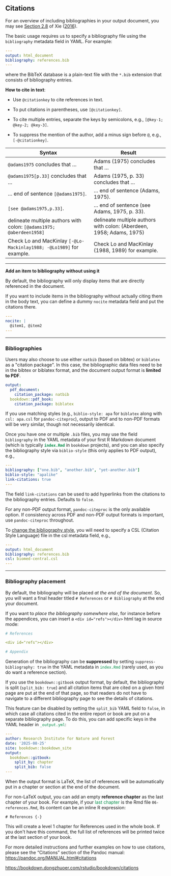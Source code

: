 ## Citations

For an overview of including bibliographies in your output document, you may see [Section 2.8](https://bookdown.org/yihui/bookdown/citations.html) of Xie ([2016](https://bookdown.org/yihui/rmarkdown-cookbook/bibliography.html#ref-bookdown2016)). 

The basic usage requires us to specify a bibliography file using the `bibliography` metadata field in YAML. For example:

```yml
---
output: html_document
bibliography: references.bib  
---
```

where the BibTeX database is a plain-text file with the `*.bib` extension that consists of bibliography entries.

**How to cite in text**:

- Use `@citationkey` to cite references in text.

- To put citations in parentheses, use `[@citationkey]`.

- To cite multiple entries, separate the keys by semicolons, e.g., `[@key-1; @key-2; @key-3]`. 

- To suppress the mention of the author, add a minus sign before `@`, e.g., `[-@citationkey]`.

| Syntax                                                       | Result                                                       |
| ------------------------------------------------------------ | ------------------------------------------------------------ |
| `@adams1975` concludes that …                                | Adams (1975) concludes that …                                |
| `@adams1975[p.33]` concludes that …                          | Adams (1975, p. 33) concludes that …                         |
| … end of sentence `[@adams1975]`.                            | … end of sentence (Adams, 1975).                             |
| `[see @adams1975,p.33]`.                                     | … end of sentence (see Adams, 1975, p. 33).                  |
| delineate multiple authors with colon: `[@adams1975; @aberdeen1958]` | delineate multiple authors with colon: (Aberdeen, 1958; Adams, 1975) |
| Check Lo and MacKinlay `[-@Lo-Mackinlay1988; -@Lo1989]` for example. | Check Lo and MacKinlay (1988, 1989) for example.             |

--------------------------------------------------------------------------------

**Add an item to bibliography without using it**

By default, the bibliography will only display items that are directly referenced in the document. 

If you want to include items in the bibliography without actually citing them in the body text, you can define a dummy `nocite` metadata field and put the citations there.

```yml
---
nocite: |
  @item1, @item2
---
```

--------------------------------------------------------------------------------

### Bibliographies


Users may also choose to use either `natbib` (based on bibtex) or `biblatex` as a "citation package". 
In this case, the bibliographic data files need to be in the bibtex or biblatex format, and the document output format is **limited to PDF**. 

````yml
output:
  pdf_document:
    citation_package: natbib
  bookdown::pdf_book:
    citation_package: biblatex
````

If you use matching styles (e.g., `biblio-style: apa` for `biblatex` along with `csl: apa.csl` for `pandoc-citeproc`), output to PDF and to non-PDF formats will be very similar, though not necessarily identical.

Once you have one or multiple `.bib` files, you may use the field `bibliography` in the YAML metadata of your first R Markdown document (which is typically <span style='color:#008B45'>**`index.Rmd`**</span> in `bookdown` projects), and you can also specify the bibliography style via `biblio-style` (this only applies to PDF output), e.g.,

````yml
---
bibliography: ["one.bib", "another.bib", "yet-another.bib"]
biblio-style: "apalike"
link-citations: true
---
````

The field `link-citations` can be used to add hyperlinks from the citations to the bibliography entries. Defaults to `false`.

For any non-PDF output format, `pandoc-citeproc` is the only available option. If consistency across PDF and non-PDF output formats is important, use `pandoc-citeproc` throughout.

To [change the bibliography style](https://bookdown.org/yihui/rmarkdown-cookbook/bibliography.html#changing-citation-style), you will need to specify a CSL (Citation Style Language) file in the csl metadata field, e.g.,

````yml
---
output: html_document
bibliography: references.bib  
csl: biomed-central.csl
---
````

--------------------------------------------------------------------------------

### Bibliography placement

By default, the bibliography will be placed *at the end of the document*. So, you will want a final header titled `# References` or `# Bibliography` at the end your document.

If you want to *place the bibliography somewhere else*, for instance before the appendices, you can insert a `<div id="refs"></div>` html tag in source mode:

````yml
# References

<div id="refs"></div>

# Appendix
````

Generation of the bibliography can be **suppressed** by setting `suppress-bibliography: true` in the YAML metadata in <span style='color:#008B45'>`index.Rmd`</span> (rarely used, as you do want a reference section).

If you use the `bookdown::gitbook` output format, by default, the bibliography is split (`split_bib: true`) and all citation items that are cited on a given html page are put at the end of that page, so that readers do not have to navigate to a different bibliography page to see the details of citations. 

This feature can be disabled by setting the `split_bib` YAML field to `false`, in which case all citations cited in the entire report or book are put on a separate bibliography page. To do this, you can add specific keys in the YAML header in <span style='color:#008B45'>`_output.yml`</span>:

````yml
---
author: Research Institute for Nature and Forest
date: '2025-08-25'
site: bookdown::bookdown_site
output:
  bookdown::gitbook:
    split_by: chapter
    split_bib: false
---
````

When the output format is LaTeX, the list of references will be automatically put in a chapter or section at the end of the document. 

For non-LaTeX output, you can add an empty **reference chapter** as the last chapter of your book. For example, if your <span style='color:#008B45'>last chapter</span> is the Rmd file `06-references.Rmd`, its content can be an inline R expression:

```markdownr
# References {-}
```

This will create a level 1 chapter for References used in the whole book. If you don't have this command, the full list of references will be printed twice at the last section of your book.

For more detailed instructions and further examples on how to use citations, please see the “Citations” section of the Pandoc manual: <https://pandoc.org/MANUAL.html#citations>

<https://bookdown.dongzhuoer.com/rstudio/bookdown/citations>



